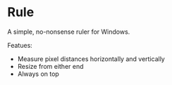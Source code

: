 Rule
=========

A simple, no-nonsense ruler for Windows.

Featues:
 - Measure pixel distances horizontally and vertically
 - Resize from either end
 - Always on top
 
